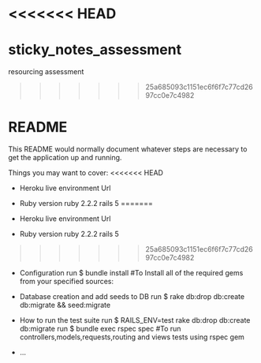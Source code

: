 <<<<<<< HEAD
=======
# sticky_notes_assessment
resourcing assessment
>>>>>>> 25a685093c1151ec6f6f7c77cd2697cc0e7c4982
# README

This README would normally document whatever steps are necessary to get the
application up and running.

Things you may want to cover:
<<<<<<< HEAD
* Heroku live environment Url
  
* Ruby version
  ruby 2.2.2
  rails 5
=======
 
* Heroku live environment Url
  
* Ruby version
ruby 2.2.2
rails 5
>>>>>>> 25a685093c1151ec6f6f7c77cd2697cc0e7c4982

* Configuration
  run $ bundle install #To Install all of the required gems from your specified sources:

* Database creation and add seeds to DB
  run $ rake db:drop db:create db:migrate && seed:migrate

* How to run the test suite
  run $ RAILS_ENV=test rake db:drop db:create db:migrate
  run $ bundle exec rspec spec #To run controllers,models,requests,routing and views tests using rspec gem  
* ...
